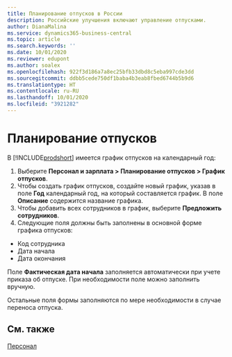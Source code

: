 ```yaml
---
title: Планирование отпусков в России
description: Российские улучшения включают управление отпусками.
author: DianaMalina
ms.service: dynamics365-business-central
ms.topic: article
ms.search.keywords: ''
ms.date: 10/01/2020
ms.reviewer: edupont
ms.author: soalex
ms.openlocfilehash: 922f3d186a7a8ec25bfb33dbd8c5eba997cde3dd
ms.sourcegitcommit: ddbb5cede750df1baba4b3eab8fbed6744b5b9d6
ms.translationtype: HT
ms.contentlocale: ru-RU
ms.lasthandoff: 10/01/2020
ms.locfileid: "3921282"
---
```

# <a name="vacation-planning"></a>Планирование отпусков

В [!INCLUDE[prodshort](../../includes/prodshort.md)] имеется график отпусков на календарный год:

1. Выберите **Персонал и зарплата > Планирование отпусков > График отпусков**.
2. Чтобы создать график отпусков, создайте новый график, указав в поле **Год** календарный год, на который составляется график. В поле **Описание** содержится название графика.
3. Чтобы добавить всех сотрудников в график, выберите **Предложить сотрудников**.
4. Следующие поля должны быть заполнены в основной форме графика отпусков:

- Код сотрудника
- Дата начала
- Дата окончания

Поле **Фактическая дата начала** заполняется автоматически при учете приказа об отпуске. При необходимости поле можно заполнить вручную.

Остальные поля формы заполняются по мере необходимости в случае переноса отпуска.

## <a name="see-also"></a>См. также

[Персонал](Human-Resources.md)  
